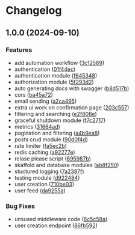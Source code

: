 # Changelog

## 1.0.0 (2024-09-10)


### Features

* add automation workflow ([3c12589](https://github.com/sikozonpc/GohperSocial/commit/3c12589400c2e8239f901f7ef32bdb5a80dcc67a))
* authentication ([01f44ec](https://github.com/sikozonpc/GohperSocial/commit/01f44ec42a8ae20db8eb04f900d7276fe4a0c03d))
* authentication module ([f645348](https://github.com/sikozonpc/GohperSocial/commit/f6453483642963c40eb32a5fd14e63d8f9c3a632))
* authorization module ([5f293d2](https://github.com/sikozonpc/GohperSocial/commit/5f293d289de4f9c4f82e6085f9b3f028baf16008))
* auto generating docs with swagger ([b8d517b](https://github.com/sikozonpc/GohperSocial/commit/b8d517b3771a22563746d7c7e915d72fe24909dd))
* cors ([ba45a72](https://github.com/sikozonpc/GohperSocial/commit/ba45a72443c603ea1b65fe77b92a3086b93ef975))
* email sending ([a2ca495](https://github.com/sikozonpc/GohperSocial/commit/a2ca49537a221c8b870b39deca8c816a30ead913))
* extra ui work on confirmation page ([203c557](https://github.com/sikozonpc/GohperSocial/commit/203c5577bf83efd8ed3337b451a32d81d6af0a00))
* filtering and searching ([e2f808e](https://github.com/sikozonpc/GohperSocial/commit/e2f808e9596c6c0acf38cca95aae81622d97d0e6))
* graceful shutdown module ([f7c2717](https://github.com/sikozonpc/GohperSocial/commit/f7c2717efbe76ba164126ad03ff8cefc5b99bc00))
* metrics ([31664ad](https://github.com/sikozonpc/GohperSocial/commit/31664ad4afe9b1116296bea46b1ea8a86ab31be5))
* pagination and filtering ([a4b9ea8](https://github.com/sikozonpc/GohperSocial/commit/a4b9ea8924239f0c29505b1130ba46636a1fe029))
* posts crud module ([90d0f4d](https://github.com/sikozonpc/GohperSocial/commit/90d0f4d031054aadeb799521780554c6ae53db3b))
* rate limiter ([fa5ec2b](https://github.com/sikozonpc/GohperSocial/commit/fa5ec2bcee9e3511856553ebb6ff5a36d527a530))
* redis caching ([a92277e](https://github.com/sikozonpc/GohperSocial/commit/a92277e0d4a1e49cbe9e205c1e5f9b40e0e5ec9e))
* relase please script ([695987b](https://github.com/sikozonpc/GohperSocial/commit/695987b014257d648c3a86b3ccfee9db2b978d07))
* skaffold and database modules ([ab8f250](https://github.com/sikozonpc/GohperSocial/commit/ab8f25000649afc064c63ab7d422225067310156))
* stuctured logging ([7a2387f](https://github.com/sikozonpc/GohperSocial/commit/7a2387f944046865cba9fcf6baf9f628ad692384))
* testing module ([d922484](https://github.com/sikozonpc/GohperSocial/commit/d922484651d35540b42297814304e3a43d4a66ab))
* user creation ([710be03](https://github.com/sikozonpc/GohperSocial/commit/710be037bfabbc8acb68ca65d6f1a28cc1241c3c))
* user feed ([da9255a](https://github.com/sikozonpc/GohperSocial/commit/da9255af80396d26b166f8f3154d870b0c29ce48))


### Bug Fixes

* unsused middleware code ([6c5c58a](https://github.com/sikozonpc/GohperSocial/commit/6c5c58aaeb40b360ca598fb528a49c0cf08bae5b))
* user creation endpoint ([86fb592](https://github.com/sikozonpc/GohperSocial/commit/86fb5920cdc26dc4ea82393762078eb611a4fecb))

